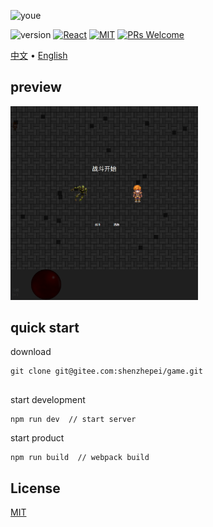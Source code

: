 ![youe](http://git.oschina.net/uploads/images/2016/1206/101311_5128c70d_439881.png "youe")

![version](https://img.shields.io/badge/version-v1.0.0-brightgreen.svg?style=flat-square) [![React](https://img.shields.io/badge/react-^16.3.1-brightgreen.svg?style=flat-square)](https://github.com/facebook/react) [![MIT](https://img.shields.io/dub/l/vibe-d.svg?style=flat-square)](http://opensource.org/licenses/MIT) [![PRs Welcome](https://img.shields.io/badge/PRs-welcome-brightgreen.svg?style=flat-square)](https://reactjs.org/docs/how-to-contribute.html#your-first-pull-request)

[中文](./README_ZH.md) • [English](./README.md) 

## preview

<img src='./doc.png' width='300'/>

## quick start

download
```
git clone git@gitee.com:shenzhepei/game.git
   
```

start development
```
npm run dev  // start server
```

start product
```
npm run build  // webpack build 
```

## License

[MIT](LICENSE)

